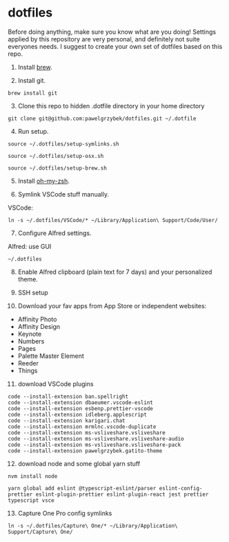 # dotfiles

Before doing anything, make sure you know what are you doing! Settings applied by this repository are very personal, and definitely not suite everyones needs. I suggest to create your own set of dotfiles based on this repo.

1. Install [brew](https://brew.sh/).

2. Install git.

```
brew install git
```

3. Clone this repo to hidden .dotfile directory in your home directory

```
git clone git@github.com:pawelgrzybek/dotfiles.git ~/.dotfile
```

4. Run setup.

```
source ~/.dotfiles/setup-symlinks.sh
```

```
source ~/.dotfiles/setup-osx.sh
```

```
source ~/.dotfiles/setup-brew.sh
```

5. Install [oh-my-zsh](https://github.com/robbyrussell/oh-my-zsh).

6. Symlink VSCode stuff manually.

VSCode:

```
ln -s ~/.dotfiles/VSCode/* ~/Library/Application\ Support/Code/User/
```

7. Configure Alfred settings.

Alfred: use GUI

```
~/.dotfiles
```

8. Enable Alfred clipboard (plain text for 7 days) and your personalized theme.

9. SSH setup

10. Download your fav apps from App Store or independent websites:

- Affinity Photo
- Affinity Design
- Keynote
- Numbers
- Pages
- Palette Master Element
- Reeder
- Things

11. download VSCode plugins

```
code --install-extension ban.spellright
code --install-extension dbaeumer.vscode-eslint
code --install-extension esbenp.prettier-vscode
code --install-extension idleberg.applescript
code --install-extension karigari.chat
code --install-extension mrmlnc.vscode-duplicate
code --install-extension ms-vsliveshare.vsliveshare
code --install-extension ms-vsliveshare.vsliveshare-audio
code --install-extension ms-vsliveshare.vsliveshare-pack
code --install-extension pawelgrzybek.gatito-theme
```

12. download node and some global yarn stuff

```
nvm install node
```

```
yarn global add eslint @typescript-eslint/parser eslint-config-prettier eslint-plugin-prettier eslint-plugin-react jest prettier typescript vsce
```

13. Capture One Pro config symlinks

```
ln -s ~/.dotfiles/Capture\ One/* ~/Library/Application\ Support/Capture\ One/
```
